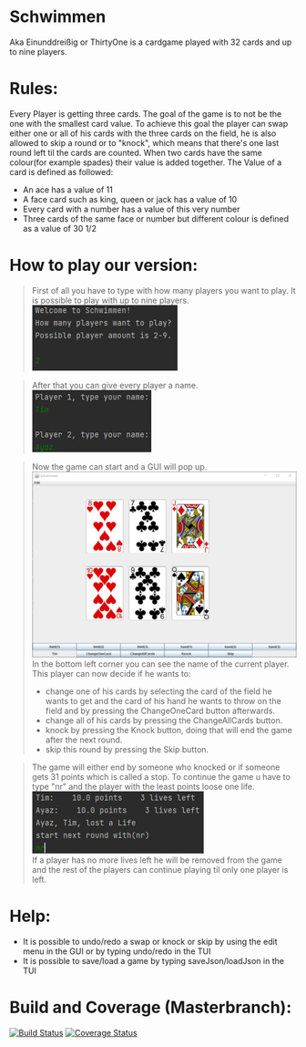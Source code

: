 
# Schwimmen

Aka Einunddreißig or ThirtyOne is a cardgame played with 32 cards and up to nine players.

# Rules:

Every Player is getting three cards. The goal of the game is to not be the one with the smallest card value. To achieve this
goal the player can swap either one or all of his cards with the three cards on the field, he is also allowed to skip a 
round or to "knock", which means that there's one last round left til the cards are counted.
When two cards have the same colour(for example spades) their value is added together.
The Value of a card is defined as followed:
* An ace has a value of 11
* A face card such as king, queen or jack has a value of 10
* Every card with a number has a value of this very number
* Three cards of the same face or number but different colour is defined as a value of 30 1/2

# How to play our version:

>First of all you have to type with how many players you want to play. It is possible to play with up to nine players.
\
![GitHub Logo](texturesForReadme/playerAmount.jpg)

>After that you can give every player a name.
\
![GitHub Logo](texturesForReadme/playerNames.jpg)

>Now the game can start and a GUI will pop up.
\
![GitHub Logo](texturesForReadme/gui.jpg)
\
> In the bottom left corner you can see the name of the current player. This player can now decide if he wants to:
> * change one of his cards by selecting the card of the field he wants to get and the card of his hand he wants to
> throw on the field and by pressing the ChangeOneCard button afterwards.
> * change all of his cards by pressing the ChangeAllCards button.
> * knock by pressing the Knock button, doing that will end the game after the next round.
> * skip this round by pressing the Skip button.

>The game will either end by someone who knocked or if someone gets 31 points which is called a stop.
>To continue the game u have to type "nr" and the player with the least points loose one life.
\
![GitHub Logo](texturesForReadme/newRound.jpg)
\
> If a player has no more lives left he will be removed from the game and the rest of the players can continue playing
> til only one player is left.

# Help:

* It is possible to undo/redo a swap or knock or skip by using the edit menu in the GUI or by typing undo/redo in the TUI
* It is possible to save/load a game by typing saveJson/loadJson in the TUI

# Build and Coverage (Masterbranch):

[![Build Status](https://travis-ci.com/TimSchober/Schwimmen.svg?branch=master)](https://travis-ci.com/TimSchober/Schwimmen)
[![Coverage Status](https://coveralls.io/repos/github/TimSchober/Schwimmen/badge.svg?branch=master&kill_cache=1)](https://coveralls.io/github/TimSchober/Schwimmen?branch=master&kill_cache=1)
